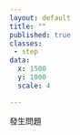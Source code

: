 ```yaml
---
layout: default
title: ""
published: true
classes:
 - step
data:
  x: 1500
  y: 1000
  scale: 4

---
```


發生問題

